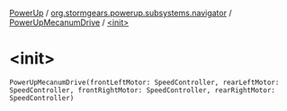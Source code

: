 [PowerUp](../../index.md) / [org.stormgears.powerup.subsystems.navigator](../index.md) / [PowerUpMecanumDrive](index.md) / [&lt;init&gt;](./-init-.md)

# &lt;init&gt;

`PowerUpMecanumDrive(frontLeftMotor: SpeedController, rearLeftMotor: SpeedController, frontRightMotor: SpeedController, rearRightMotor: SpeedController)`